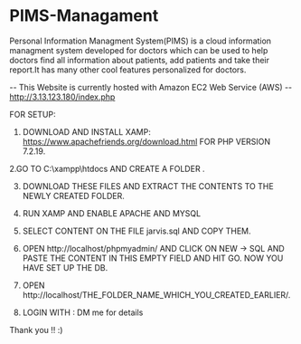 # PIMS-Managament

Personal Information Managment System(PIMS) is a cloud information managment system developed for doctors which can be used to help doctors find all information about patients, add patients and take their report.It has many other cool features personalized for doctors.

-- This Website is currently hosted with Amazon EC2 Web Service (AWS) --
 http://3.13.123.180/index.php


FOR SETUP:

1. DOWNLOAD AND INSTALL XAMP: https://www.apachefriends.org/download.html FOR PHP VERSION 7.2.19.

2.GO TO C:\xampp\htdocs AND CREATE A FOLDER .

3. DOWNLOAD THESE FILES AND EXTRACT THE CONTENTS TO THE NEWLY CREATED FOLDER.

4. RUN XAMP AND ENABLE APACHE AND MYSQL

5. SELECT CONTENT ON THE FILE jarvis.sql AND COPY THEM.

6. OPEN http://localhost/phpmyadmin/ AND CLICK ON NEW -> SQL AND PASTE THE CONTENT IN THIS EMPTY FIELD AND HIT GO. NOW YOU HAVE SET UP THE DB.

7. OPEN http://localhost/THE_FOLDER_NAME_WHICH_YOU_CREATED_EARLIER/.

8. LOGIN WITH : DM me for details
  
Thank you !! :)
